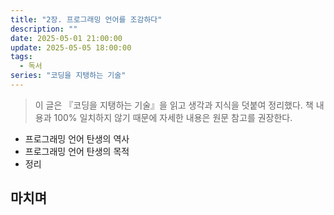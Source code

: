```yaml
---
title: "2장. 프로그래밍 언어를 조감하다"
description: ""
date: 2025-05-01 21:00:00
update: 2025-05-05 18:00:00
tags:
  - 독서
series: "코딩을 지탱하는 기술"
---
```


> 이 글은 『코딩을 지탱하는 기술』을 읽고 생각과 지식을 덧붙여 정리했다. 책 내용과 100% 일치하지 않기 때문에 자세한 내용은 원문 참고를 권장한다.

- 프로그래밍 언어 탄생의 역사
- 프로그래밍 언어 탄생의 목적
- 정리

## 마치며 
